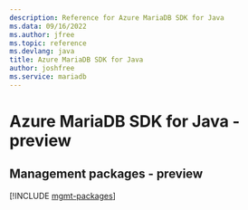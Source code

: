 ```yaml
---
description: Reference for Azure MariaDB SDK for Java
ms.data: 09/16/2022
ms.author: jfree
ms.topic: reference
ms.devlang: java
title: Azure MariaDB SDK for Java
author: joshfree
ms.service: mariadb
---
```

# Azure MariaDB SDK for Java - preview

## Management packages - preview
[!INCLUDE [mgmt-packages](mariadb-mgmt-index.md)]